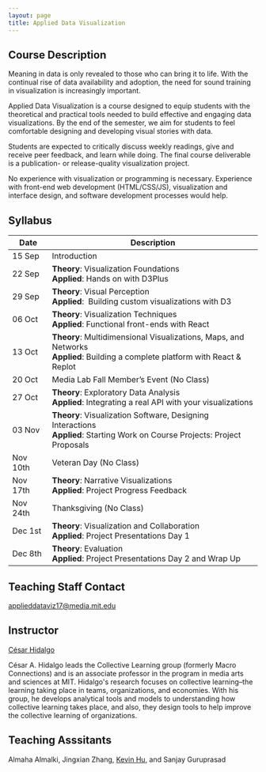 ```yaml
---
layout: page
title: Applied Data Visualization
---
```


## Course Description
Meaning in data is only revealed to those who can bring it to life. With the continual rise of data availability and adoption, the need for sound training in visualization is increasingly important.

Applied Data Visualization is a course designed to equip students with the theoretical and practical tools needed to build effective and engaging data visualizations. By the end of the semester, we aim for students to feel comfortable designing and developing visual stories with data.

Students are expected to critically discuss weekly readings, give and receive peer feedback, and learn while doing. The final course deliverable is a publication- or release-quality visualization project.

No experience with visualization or programming is necessary. Experience with front-end web development (HTML/CSS/JS), visualization and interface design, and software development processes would help.


## Syllabus

| Date | Description |
| ------- | ---------- |
| 15 Sep | Introduction |
| 22 Sep | **Theory**: Visualization Foundations <br> **Applied**: Hands on with D3Plus |
| 29 Sep | **Theory**: Visual Perception <br> **Applied**:  Building custom visualizations with D3 |
| 06 Oct | **Theory**: Visualization Techniques <br> **Applied**: Functional front-ends with React |
| 13 Oct | **Theory**: Multidimensional Visualizations, Maps, and Networks  <br> **Applied**: Building a complete platform with React & Replot |
| 20 Oct | Media Lab Fall Member’s Event (No Class) |
| 27 Oct | **Theory**: Exploratory Data Analysis <br> **Applied**: Integrating a real API with your visualizations |
| 03 Nov | **Theory**: Visualization Software, Designing Interactions <br> **Applied**: Starting Work on Course Projects: Project Proposals |
| Nov 10th | Veteran Day (No Class) |
| Nov 17th | **Theory**: Narrative Visualizations <br> **Applied**: Project Progress Feedback |
| Nov 24th | Thanksgiving (No Class) |
| Dec 1st | **Theory**: Visualization and Collaboration <br> **Applied**: Project Presentations Day 1 |
| Dec 8th | **Theory**: Evaluation <br> **Applied**: Project Presentations Day 2 and Wrap Up |

## Teaching Staff Contact
[applieddataviz17@media.mit.edu](applieddataviz17@media.mit.edu)

## Instructor
[César Hidalgo](chidalgo.com)

César A. Hidalgo leads the Collective Learning group (formerly Macro Connections) and is an associate professor in the program in media arts and sciences at MIT. Hidalgo's research focuses on collective learning–the learning taking place in teams, organizations, and economies. With his group, he develops analytical tools and models to understanding how collective learning takes place, and also, they design tools to help improve the collective learning of organizations. 

## Teaching Asssitants
Almaha Almalki, Jingxian Zhang, [Kevin Hu](media.mit.edu/people/kzh), and Sanjay Guruprasad
